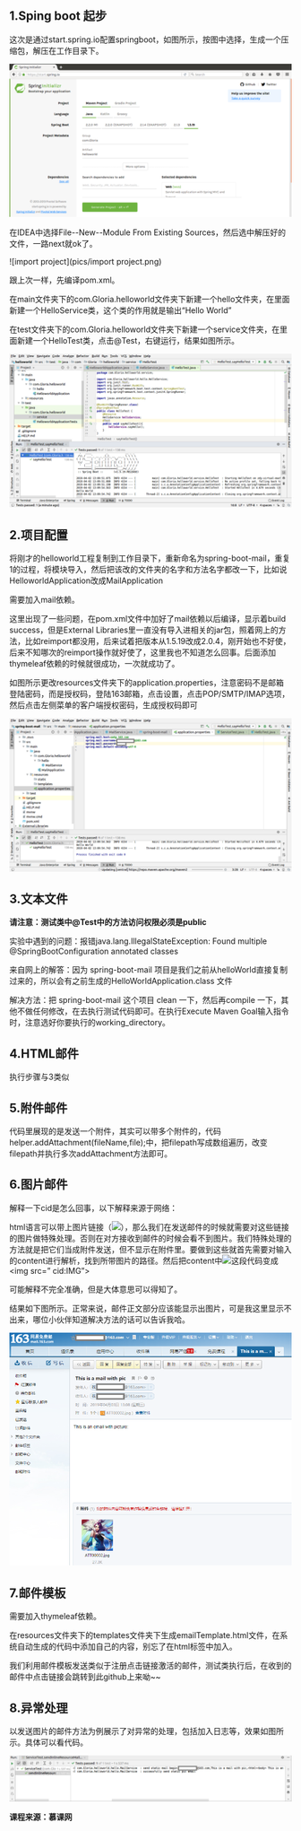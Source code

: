 ## 1.Sping boot 起步

这次是通过start.spring.io配置springboot，如图所示，按图中选择，生成一个压缩包，解压在工作目录下。

![start.spring.io](pics/start.spring.io.png)

在IDEA中选择File--New--Module From Existing Sources，然后选中解压好的文件，一路next就ok了。

![import project](pics/import project.png)

跟上次一样，先编译pom.xml。

在main文件夹下的com.Gloria.helloworld文件夹下新建一个hello文件夹，在里面新建一个HelloService类，这个类的作用就是输出“Hello World”

在test文件夹下的com.Gloria.helloworld文件夹下新建一个service文件夹，在里面新建一个HelloTest类，点击@Test，右键运行，结果如图所示。

![helloworld](pics/helloworld.png)

## 2.项目配置

将刚才的helloworld工程复制到工作目录下，重新命名为spring-boot-mail，重复1的过程，将模块导入，然后把该改的文件夹的名字和方法名字都改一下，比如说HelloworldApplication改成MailApplication

需要加入mail依赖。

这里出现了一些问题，在pom.xml文件中加好了mail依赖以后编译，显示着build success，但是External Libraries里一直没有导入进相关的jar包，照着网上的方法，比如reimport都没用，后来试着把版本从1.5.19改成2.0.4，刚开始也不好使，后来不知哪次的reimport操作就好使了，这里我也不知道怎么回事。后面添加thymeleaf依赖的时候就很成功，一次就成功了。

如图所示更改resources文件夹下的application.properties，注意密码不是邮箱登陆密码，而是授权码，登陆163邮箱，点击设置，点击POP/SMTP/IMAP选项，然后点击左侧菜单的客户端授权密码，生成授权码即可

![property](pics/property.png)

## 3.文本文件

**请注意：测试类中@Test中的方法访问权限必须是public**

实验中遇到的问题：报错java.lang.IllegalStateException: Found multiple @SpringBootConfiguration annotated classes

来自网上的解答：因为 spring-boot-mail 项目是我们之前从helloWorld直接复制过来的，所以会有之前生成的HelloWorldApplication.class 文件

解决方法：把 spring-boot-mail 这个项目 clean 一下，然后再compile 一下，其他不做任何修改，在去执行测试代码即可。在执行Execute Maven Goal输入指令时，注意选好你要执行的working_directory。

## 4.HTML邮件

执行步骤与3类似

## 5.附件邮件

代码里展现的是发送一个附件，其实可以带多个附件的，代码helper.addAttachment(fileName,file);中，把filepath写成数组遍历，改变filepath并执行多次addAttachment方法即可。

## 6.图片邮件

解释一下cid是怎么回事，以下解释来源于网络：

html语言可以带上图片链接（<img src=”c:/test.jpg”></img>），那么我们在发送邮件的时候就需要对这些链接的图片做特殊处理。否则在对方接收到邮件的时候会看不到图片。我们特殊处理的方法就是把它们当成附件发送，但不显示在附件里。要做到这些就首先需要对输入的content进行解析，找到所带图片的路径。然后把content中<img src=”c:/test.jpg”></img>这段代码变成<img src=” cid:IMG”></img>

可能解释不完全准确，但是大体意思可以得知了。

结果如下图所示。正常来说，邮件正文部分应该能显示出图片，可是我这里显示不出来，哪位小伙伴知道解决方法的话可以告诉我哈。

![mail](pics/mail.PNG)

## 7.邮件模板

需要加入thymeleaf依赖。

在resources文件夹下的templates文件夹下生成emailTemplate.html文件，在系统自动生成的代码中添加自己的内容，别忘了在html标签中加入<html lang="en" xmlns:th="http://www.thymeleaf.org">。

我们利用邮件模板发送类似于注册点击链接激活的邮件，测试类执行后，在收到的邮件中点击链接会跳转到此github上来呦~~

## 8.异常处理

以发送图片的邮件方法为例展示了对异常的处理，包括加入日志等，效果如图所示。具体可以看代码。

![exception](pics/exception.PNG)



**课程来源：慕课网**
